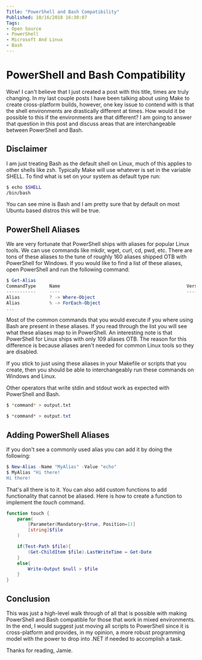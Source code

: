 ```yaml
---
Title: "PowerShell and Bash Compatibility"
Published: 10/16/2018 16:30:07
Tags: 
- Open Source
- PowerShell
- Microsoft And Linux
- Bash 
---
```

# PowerShell and Bash Compatibility

Wow! I can't believe that I just created a post with this title, times are truly changing. In my last couple posts I have been talking about using Make to create cross-platform builds, however, one key issue to contend with is that the shell environments are drastically different at times. How would it be possible to this if the environments are that different? I am going to answer that question in this post and discuss areas that are interchangeable between PowerShell and Bash.

## Disclaimer

I am just treating Bash as the default shell on Linux, much of this applies to other shells like zsh. Typically Make will use whatever is set in the variable SHELL. To find what is set on your system as default type run:

```Bash
$ echo $SHELL
/bin/bash
```

You can see mine is Bash and I am pretty sure that by default on most Ubuntu based distros this will be true.

## PowerShell Aliases

We are very fortunate that PowerShell ships with aliases for popular Linux tools. We can use commands like mkdir, wget, curl, cd, pwd, etc. There are tons of these aliases to the tune of roughly 160 aliases shipped OTB with PowerShell for Windows. If you would like to find a list of these aliases, open PowerShell and run the following command:

```PowerShell
$ Get-Alias
CommandType     Name                                               Version    Source
-----------     ----                                               -------    ------
Alias           ? -> Where-Object
Alias           % -> ForEach-Object
...
```

Most of the common commands that you would execute if you where using Bash are present in these aliases. If you read through the list you will see what these aliases map to in PowerShell. An interesting note is that PowerShell for Linux ships with only 109 aliases OTB. The reason for this difference is because aliases aren't needed for common Linux tools so they are disabled.

If you stick to just using these aliases in your Makefile or scripts that you create, then you should be able to interchangeably run these commands on Windows and Linux.

Other operators that write stdin and stdout work as expected with PowerShell and Bash.

```Bash
$ *command* > output.txt
```

```PowerShell
$ *command* > output.txt
```

## Adding PowerShell Aliases

If you don't see a commonly used alias you can add it by doing the following:

```PowerShell
$ New-Alias -Name "MyAlias" -Value "echo"
$ MyAlias "Hi there!
Hi there!
```

That's all there is to it. You can also add custom functions to add functionality that cannot be aliased. Here is how to create a function to implement the *touch* command.

```PowerShell
function touch {
    param(
        [Parameter(Mandatory=$true, Position=1)]
        [string]$file
    )

    if(Test-Path $file){
        (Get-ChildItem $file).LastWriteTime = Get-Date
    }
    else{
        Write-Output $null > $file
    }
}
```

## Conclusion

This was just a high-level walk through of all that is possible with making PowerShell and Bash compatible for those that work in mixed environments. In the end, I would suggest just moving all scripts to PowerShell since it is cross-platform and provides, in my opinion, a more robust programming model with the power to drop into .NET if needed to accomplish a task.

Thanks for reading, Jamie.